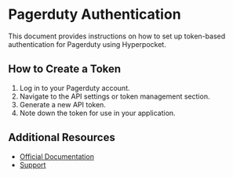 # Pagerduty Authentication

This document provides instructions on how to set up token-based authentication for Pagerduty using Hyperpocket.

## How to Create a Token

1. Log in to your Pagerduty account.
2. Navigate to the API settings or token management section.
3. Generate a new API token.
4. Note down the token for use in your application.

## Additional Resources

- [Official Documentation](https://developer.pagerduty.com/docs)
- [Support](https://support.pagerduty.com) 